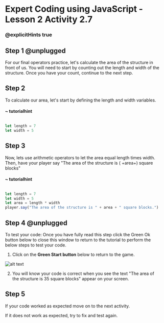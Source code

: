 # Expert Coding using JavaScript - Lesson 2 Activity 2.7
### @explicitHints true

## Step 1 @unplugged

For our final operators practice, let's calculate the area of the structure in front of us. You will need to start by counting out the length and width of the structure. Once you have your count, continue to the next step.
 
## Step 2

To calculate our area, let's start by defining the length and width variables.

#### ~ tutorialhint
```javascript

let length = 7
let width = 5

```
## Step 3

Now, lets use arithmetic operators to let the area equal length times width. Then, have your player say "The area of the structure is ( +area+) square blocks"

#### ~ tutorialhint
```javascript

let length = 7
let width = 5
let area = length * width
player.say("The area of the structure is " + area + " square blocks.")

```

## Step 4 @unplugged

To test your code:
Once you have fully read this step click the Green Ok button below to close this window to return to the tutorial to perform the below steps to test your code.

1. Click on the **Green Start button** below to return to the game.

  

![alt text](https://expertjs.codingcredentials.com/Lesson1/1.1/1.JPG?raw=true  "Start")

  

2. You will know your code is correct when you see the text "The area of the structure is 35 square blocks" appear on your screen.

  

## Step 5

If your code worked as expected move on to the next activity.
  
If it does not work as expected, try to fix and test again.

